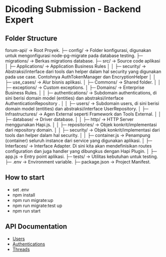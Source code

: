 # Dicoding Submission - Backend Expert

## Folder Structure
forum-api/                  → Root Proyek.
├─ config/                  → Folder konfigurasi, digunakan untuk mengonfigurasi node-pg-migrate pada database testing.
├─ migrations/              → Berkas migrations database.
├─ src/                     → Source code aplikasi
│  ├─ Applications/         → Application Business Rules
│  │  ├─ security/          → Abstraksi/interface dari tools dan helper dalam hal security yang digunakan pada use case. Contohnya AuthTokenManager dan EncryptionHelper
│  │  ├─ use_cases/         → Alur bisnis aplikasi.
│  ├─ Commons/              → Shared folder.
│  │  ├─ exceptions/        → Custom exceptions.
│  ├─ Domains/              → Enterprise Business Rules.
│  │  ├─ authentications/   → Subdomain authentications, di sini berisi domain model (entities) dan abstraksi/interface AuthenticationRepository .
│  │  ├─ users/             → Subdomain users, di sini berisi domain model (entities) dan abstraksi/interface UserRepository.
│  ├─ Infrastructures/      → Agen External seperti Framework dan Tools External.
│  │  ├─ database/          → Driver database.
│  │  ├─ http/              → HTTP Server menggunakan Hapi.js.
│  │  ├─ repositories/      → Objek konkrit/implementasi dari repository domain.
│  │  ├─ security/          → Objek konkrit/implementasi dari tools dan helper dalam hal security.
│  │  ├─ container.js       → Penampung (container) seluruh instance dari service yang digunakan aplikasi.
│  ├─ Interfaces/           → Interface Adapter. Di sini kita akan mendefinisikan routes configuration dan juga handler yang dibungkus dengan Hapi Plugin.
│  ├─ app.js                → Entry point aplikasi.
├─ tests/                   → Utilitas kebutuhan untuk testing.
├─ .env                     → Environment variable.
├─ package.json             → Project Manifest.

## How to start
- set .env
- npm install
- npm run migrate:up
- npm run migrate:test up
- npm run start

## API Documentation
- [Users](/docs/users.md)
- [Authentications](/docs/authentications.md)
- [Threads](/docs/threads.md)